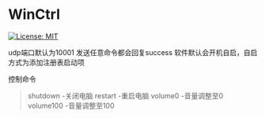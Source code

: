 # WinCtrl
[![License: MIT](https://img.shields.io/badge/License-MIT-green.svg)](https://github.com/dotnet/winforms/blob/main/LICENSE.TXT)

udp端口默认为10001
发送任意命令都会回复success
软件默认会开机自启，自启方式为添加注册表启动项

控制命令

>shutdown    -关闭电脑 
>restart     -重启电脑 
>volume0     -音量调整至0 
>volume100   -音量调整至100 

